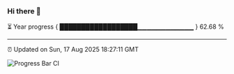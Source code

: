 ### Hi there 👋

⏳ Year progress { ██████████████████▁▁▁▁▁▁▁▁▁▁▁▁ } 62.68 %

---

⏰ Updated on Sun, 17 Aug 2025 18:27:11 GMT

![Progress Bar CI](https://github.com/liununu/liununu/workflows/Progress%20Bar%20CI/badge.svg)
